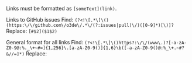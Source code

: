 Links must be formatted as `[someText](link)`.

Links to GitHub issues
Find: `(?<!\[.*\]\()(https:\/\/github.com\/o3de\/.*\/(?:issues|pull)\/)([0-9]*)[\)]?`
Replace: `[#$2]($1$2)`

General format for all links
Find: `(?<!\[.*\]\()https?:\/\/(www\.)?[-a-zA-Z0-9@:%._\+~#=]{1,256}\.[a-zA-Z0-9()]{1,6}\b([-a-zA-Z0-9()@:%_\+.~#?&//=]*)`
Replace: 